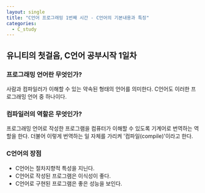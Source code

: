 ```yaml
---
layout: single
title: "C언어 프로그래밍 1번째 시간 - C언어의 기본내용과 특징"
categories:
  - C_study
---
```


## 유니티의 첫걸음, C언어 공부시작 1일차

### 프로그래밍 언어란 무엇인가?
사람과 컴파일러가 이해할 수 있는 약속된 형태의 언어를 의미한다. C언어도 이러한 프로그래밍 언어 중 하나이다.

### 컴파일러의 역할은 무엇인가?
프로그래밍 언어로 작성한 프로그램을 컴퓨터가 이해할 수 있도록 기계어로 번역하는 역할을 한다. 더불어 이렇게 번역하는 일 자체를 가리켜 '컴파일(compile)'이라고 한다.

### C언어의 장점
* C언어는 절차지향적 특성을 지닌다.
* C언어로 작성된 프로그램은 이식성이 좋다.
* C언어로 구현된 프로그램은 좋은 성능을 보인다.

